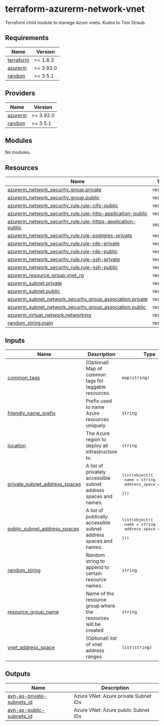 # terraform-azurerm-network-vnet
Terraform child module to manage Azure vnets.
Kudos to Tom Straub.

<!-- BEGIN_TF_DOCS -->
## Requirements

| Name | Version |
|------|---------|
| <a name="requirement_terraform"></a> [terraform](#requirement\_terraform) | >= 1.8.3 |
| <a name="requirement_azurerm"></a> [azurerm](#requirement\_azurerm) | >= 3.92.0 |
| <a name="requirement_random"></a> [random](#requirement\_random) | >= 3.5.1 |

## Providers

| Name | Version |
|------|---------|
| <a name="provider_azurerm"></a> [azurerm](#provider\_azurerm) | >= 3.92.0 |
| <a name="provider_random"></a> [random](#provider\_random) | >= 3.5.1 |

## Modules

No modules.

## Resources

| Name | Type |
|------|------|
| [azurerm_network_security_group.private](https://registry.terraform.io/providers/hashicorp/azurerm/latest/docs/resources/network_security_group) | resource |
| [azurerm_network_security_group.public](https://registry.terraform.io/providers/hashicorp/azurerm/latest/docs/resources/network_security_group) | resource |
| [azurerm_network_security_rule.rule-cifs-public](https://registry.terraform.io/providers/hashicorp/azurerm/latest/docs/resources/network_security_rule) | resource |
| [azurerm_network_security_rule.rule-http-application-public](https://registry.terraform.io/providers/hashicorp/azurerm/latest/docs/resources/network_security_rule) | resource |
| [azurerm_network_security_rule.rule-https-application-public](https://registry.terraform.io/providers/hashicorp/azurerm/latest/docs/resources/network_security_rule) | resource |
| [azurerm_network_security_rule.rule-postgres-private](https://registry.terraform.io/providers/hashicorp/azurerm/latest/docs/resources/network_security_rule) | resource |
| [azurerm_network_security_rule.rule-rdp-private](https://registry.terraform.io/providers/hashicorp/azurerm/latest/docs/resources/network_security_rule) | resource |
| [azurerm_network_security_rule.rule-rdp-public](https://registry.terraform.io/providers/hashicorp/azurerm/latest/docs/resources/network_security_rule) | resource |
| [azurerm_network_security_rule.rule-ssh-private](https://registry.terraform.io/providers/hashicorp/azurerm/latest/docs/resources/network_security_rule) | resource |
| [azurerm_network_security_rule.rule-ssh-public](https://registry.terraform.io/providers/hashicorp/azurerm/latest/docs/resources/network_security_rule) | resource |
| [azurerm_resource_group.vnet_rg](https://registry.terraform.io/providers/hashicorp/azurerm/latest/docs/resources/resource_group) | resource |
| [azurerm_subnet.private](https://registry.terraform.io/providers/hashicorp/azurerm/latest/docs/resources/subnet) | resource |
| [azurerm_subnet.public](https://registry.terraform.io/providers/hashicorp/azurerm/latest/docs/resources/subnet) | resource |
| [azurerm_subnet_network_security_group_association.private](https://registry.terraform.io/providers/hashicorp/azurerm/latest/docs/resources/subnet_network_security_group_association) | resource |
| [azurerm_subnet_network_security_group_association.public](https://registry.terraform.io/providers/hashicorp/azurerm/latest/docs/resources/subnet_network_security_group_association) | resource |
| [azurerm_virtual_network.networking](https://registry.terraform.io/providers/hashicorp/azurerm/latest/docs/resources/virtual_network) | resource |
| [random_string.main](https://registry.terraform.io/providers/hashicorp/random/latest/docs/resources/string) | resource |

## Inputs

| Name | Description | Type | Default | Required |
|------|-------------|------|---------|:--------:|
| <a name="input_common_tags"></a> [common\_tags](#input\_common\_tags) | (Optional) Map of common tags for taggable resources. | `map(string)` | `{}` | no |
| <a name="input_friendly_name_prefix"></a> [friendly\_name\_prefix](#input\_friendly\_name\_prefix) | Prefix used to name Azure resources uniquely. | `string` | n/a | yes |
| <a name="input_location"></a> [location](#input\_location) | The Azure region to deploy all infrastructure to. | `string` | n/a | yes |
| <a name="input_private_subnet_address_spaces"></a> [private\_subnet\_address\_spaces](#input\_private\_subnet\_address\_spaces) | A list of privately accessible subnet address spaces and names. | <pre>list(object({<br>    name          = string<br>    address_space = string<br>  }))</pre> | n/a | yes |
| <a name="input_public_subnet_address_spaces"></a> [public\_subnet\_address\_spaces](#input\_public\_subnet\_address\_spaces) | A list of publically accessible subnet address spaces and names. | <pre>list(object({<br>    name          = string<br>    address_space = string<br>  }))</pre> | n/a | yes |
| <a name="input_random_string"></a> [random\_string](#input\_random\_string) | Random string to append to certain resource names. | `string` | `null` | no |
| <a name="input_resource_group_name"></a> [resource\_group\_name](#input\_resource\_group\_name) | Name of the resource group where the resources will be created | `string` | `null` | no |
| <a name="input_vnet_address_space"></a> [vnet\_address\_space](#input\_vnet\_address\_space) | (Optional) list of vnet address ranges | `list(string)` | <pre>[<br>  "10.0.0.0/16"<br>]</pre> | no |

## Outputs

| Name | Description |
|------|-------------|
| <a name="output_avn-as-private-subnets_id"></a> [avn-as-private-subnets\_id](#output\_avn-as-private-subnets\_id) | Azure VNet: Azure private Subnet IDs |
| <a name="output_avn-as-public-subnets_id"></a> [avn-as-public-subnets\_id](#output\_avn-as-public-subnets\_id) | Azure VNet: Azure public Subnet IDs |
<!-- END_TF_DOCS -->
